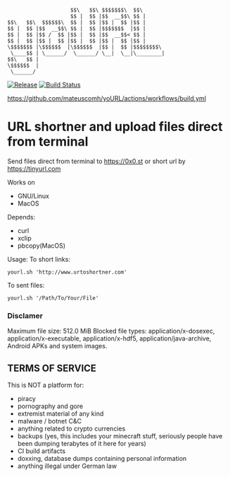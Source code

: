 ```
                    $$\   $$\ $$$$$$$\  $$\       
                    $$ |  $$ |$$  __$$\ $$ |      
$$\   $$\  $$$$$$\  $$ |  $$ |$$ |  $$ |$$ |      
$$ |  $$ |$$  __$$\ $$ |  $$ |$$$$$$$  |$$ |      
$$ |  $$ |$$ /  $$ |$$ |  $$ |$$  __$$< $$ |      
$$ |  $$ |$$ |  $$ |$$ |  $$ |$$ |  $$ |$$ |      
\$$$$$$$ |\$$$$$$  |\$$$$$$  |$$ |  $$ |$$$$$$$$\ 
 \____$$ | \______/  \______/ \__|  \__|\________|
$$\   $$ |                                        
\$$$$$$  |                                        
 \______/ 
 ```
[![Release](https://img.shields.io/badge/release-1.0-brightgreen)](https://github.com/mateuscomh/yoURL/releases)
[![Build Status](https://github.com/mateuscomh/yoURL/actions/workflows/shell-linter.yml/badge.svg)](https://github.com/mateuscomh/yoURL/actions/workflows/shell-linter.yml)

https://github.com/mateuscomh/yoURL/actions/workflows/build.yml
# URL shortner and upload files direct from terminal
Send files direct from terminal to https://0x0.st or short url by https://tinyurl.com

Works on 
- GNU/Linux 
- MacOS

Depends: 
- curl 
- xclip
- pbcopy(MacOS)

Usage:
To short links:
```
yourl.sh 'http://www.urtoshortner.com'
```

To sent files:
```
yourl.sh '/Path/To/Your/File'
```


### Disclamer
Maximum file size: 512.0 MiB
Blocked file types: application/x-dosexec, application/x-executable, application/x-hdf5, application/java-archive, Android APKs and system images.

TERMS OF SERVICE
----------------

This is NOT a platform for:
- piracy
- pornography and gore
- extremist material of any kind
- malware / botnet C&C
- anything related to crypto currencies
- backups (yes, this includes your minecraft stuff, seriously
    people have been dumping terabytes of it here for years)
- CI build artifacts
- doxxing, database dumps containing personal information
- anything illegal under German law
